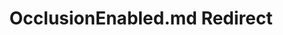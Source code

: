 ---
title: OcclusionEnabled.md Redirect
redirect_to: /Pages/StereoKit/World/OcclusionEnabled.html
---
